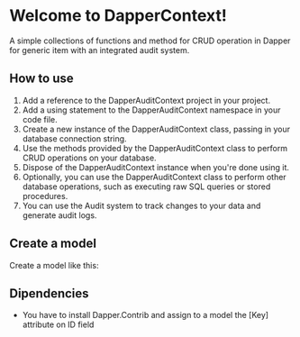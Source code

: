 ﻿# Welcome to DapperContext!

A simple collections of functions and method for CRUD operation in Dapper for generic item with an integrated audit system.

## How to use
        
1. Add a reference to the DapperAuditContext project in your project.
2. Add a using statement to the DapperAuditContext namespace in your code file.
3. Create a new instance of the DapperAuditContext class, passing in your database connection string.
4. Use the methods provided by the DapperAuditContext class to perform CRUD operations on your database.
5. Dispose of the DapperAuditContext instance when you're done using it.
6. Optionally, you can use the DapperAuditContext class to perform other database operations, such as executing raw SQL queries or stored procedures.
7. You can use the Audit system to track changes to your data and generate audit logs.    

## Create a model
Create a model like this:


## Dipendencies 

 - You have to install Dapper.Contrib and assign to a model the [Key] attribute on ID field
